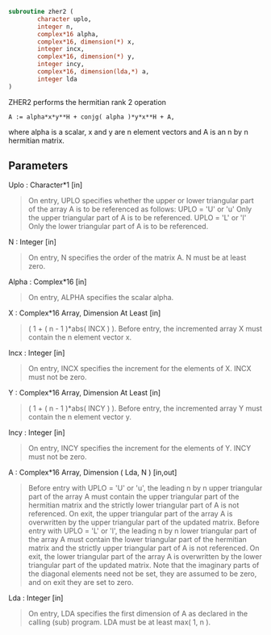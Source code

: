 ```fortran
subroutine zher2 (
		character uplo,
		integer n,
		complex*16 alpha,
		complex*16, dimension(*) x,
		integer incx,
		complex*16, dimension(*) y,
		integer incy,
		complex*16, dimension(lda,*) a,
		integer lda
)
```

 ZHER2  performs the hermitian rank 2 operation

    A := alpha*x*y**H + conjg( alpha )*y*x**H + A,

 where alpha is a scalar, x and y are n element vectors and A is an n
 by n hermitian matrix.

## Parameters
Uplo : Character*1 [in]
> On entry, UPLO specifies whether the upper or lower
> triangular part of the array A is to be referenced as
> follows:
> UPLO = 'U' or 'u'   Only the upper triangular part of A
> is to be referenced.
> UPLO = 'L' or 'l'   Only the lower triangular part of A
> is to be referenced.

N : Integer [in]
> On entry, N specifies the order of the matrix A.
> N must be at least zero.

Alpha : Complex*16 [in]
> On entry, ALPHA specifies the scalar alpha.

X : Complex*16 Array, Dimension At Least [in]
> ( 1 + ( n - 1 )*abs( INCX ) ).
> Before entry, the incremented array X must contain the n
> element vector x.

Incx : Integer [in]
> On entry, INCX specifies the increment for the elements of
> X. INCX must not be zero.

Y : Complex*16 Array, Dimension At Least [in]
> ( 1 + ( n - 1 )*abs( INCY ) ).
> Before entry, the incremented array Y must contain the n
> element vector y.

Incy : Integer [in]
> On entry, INCY specifies the increment for the elements of
> Y. INCY must not be zero.

A : Complex*16 Array, Dimension ( Lda, N ) [in,out]
> Before entry with  UPLO = 'U' or 'u', the leading n by n
> upper triangular part of the array A must contain the upper
> triangular part of the hermitian matrix and the strictly
> lower triangular part of A is not referenced. On exit, the
> upper triangular part of the array A is overwritten by the
> upper triangular part of the updated matrix.
> Before entry with UPLO = 'L' or 'l', the leading n by n
> lower triangular part of the array A must contain the lower
> triangular part of the hermitian matrix and the strictly
> upper triangular part of A is not referenced. On exit, the
> lower triangular part of the array A is overwritten by the
> lower triangular part of the updated matrix.
> Note that the imaginary parts of the diagonal elements need
> not be set, they are assumed to be zero, and on exit they
> are set to zero.

Lda : Integer [in]
> On entry, LDA specifies the first dimension of A as declared
> in the calling (sub) program. LDA must be at least
> max( 1, n ).

